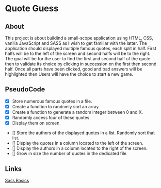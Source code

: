 # Quote Guess

## About

This project is about buildind a small-scope application using HTML, CSS, vanilla JavaScript and SASS as I wish to get familiar with the latter. The application should displayed multiple famous quotes, each split in half. First halfs will be to the left of the screen and second halfs will be to the right. The goal will be for the user to find the first and second half of the quote then to validate its choice by clicking in succession on the first then second half. Once all parts have been clicked, good and bad answers will be highlighted then Users will have the choice to start a new game.

## PseudoCode

- [X] Store numerous famous quotes in a file.
- [X] Create a function to randomly sort an array.
- [X] Create a function to generate a random integer between 0 and X.
- [X] Randomly access four of these quotes.
- [X] Display them on screen.
- [] Store the authors of the displayed quotes in a list. Randomly sort that list.
- [] Display the quotes in a column located to the left of the screen.
- [] Display the authors in a column located to the right of the screen.
- [] Grow in size the number of quotes in the dedicated file.

## Links
[Sass Basics](https://sass-lang.com/guide/)